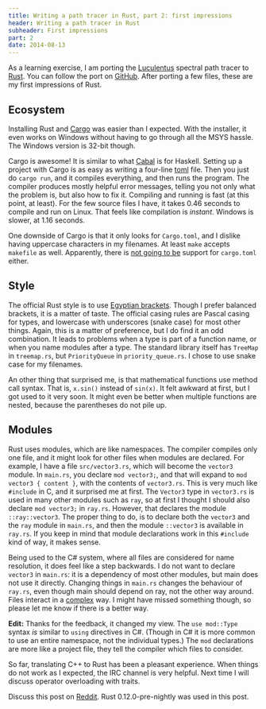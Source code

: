 ```yaml
---
title: Writing a path tracer in Rust, part 2: first impressions
header: Writing a path tracer in Rust
subheader: First impressions
part: 2
date: 2014-08-13
---
```


As a learning exercise, I am porting the [Luculentus][luculentus] spectral path tracer to [Rust][rust].
You can follow the port on [GitHub][robigo-luculenta].
After porting a few files, these are my first impressions of Rust.

[rust]:             http://rust-lang.org
[luculentus]:       https://github.com/ruud-v-a/luculentus
[robigo-luculenta]: https://github.com/ruud-v-a/robigo-luculenta

Ecosystem
---------
Installing Rust and [Cargo][cargo] was easier than I expected.
With the installer, it even works on Windows without having to go through all the MSYS hassle.
The Windows version is 32-bit though.

Cargo is awesome!
It is similar to what [Cabal][cabal] is for Haskell.
Setting up a project with Cargo is as easy as writing a four-line [toml][toml] file.
Then you just do `cargo run`, and it compiles everything, and then runs the program.
The compiler produces mostly helpful error messages, telling you not only what the problem is, but also how to fix it.
Compiling and running is fast (at this point, at least).
For the few source files I have, it takes 0.46 seconds to compile and run on Linux.
That feels like compilation is _instant_.
Windows is slower, at 1.16 seconds.

One downside of Cargo is that it only looks for `Cargo.toml`,
and I dislike having uppercase characters in my filenames.
At least `make` accepts `makefile` as well.
Apparently, there is [not going to be][issue45] support for `cargo.toml` either.

[cargo]:   http://crates.io
[cabal]:   http://www.haskell.org/cabal/
[toml]:    https://github.com/toml-lang/toml
[issue45]: https://github.com/rust-lang/cargo/issues/45

Style
-----
The official Rust style is to use [Egyptian brackets][egypt].
Though I prefer balanced brackets,
it is a matter of taste.
The official casing rules are Pascal casing for types, and lowercase with underscores (snake case) for most other things.
Again, this is a matter of preference, but I do find it an odd combination.
It leads to problems when a type is part of a function name, or when you name modules after a type.
The standard library itself has `TreeMap` in `treemap.rs`, but `PriorityQueue` in `priority_queue.rs`.
I chose to use snake case for my filenames.

An other thing that surprised me, is that mathematical functions use method call syntax.
That is, `x.sin()` instead of `sin(x)`.
It felt awkward at first, but I got used to it very soon.
It might even be better when multiple functions are nested, because the parentheses do not pile up.

[egypt]: http://blog.codinghorror.com/new-programming-jargon/

Modules
-------
Rust uses modules, which are like namespaces.
The compiler compiles only one file, and it might look for other files when modules are declared.
For example, I have a file `src/vector3.rs`, which will become the `vector3` module.
In `main.rs`, you declare `mod vector3;`, and that will expand to `mod vector3 { content }`, with the contents of `vector3.rs`.
This is very much like `#include` in C, and it surprised me at first.
The `Vector3` type in `vector3.rs` is used in many other modules such as `ray`, so at first I thought I should also declare `mod vector3;` in `ray.rs`.
However, that declares the module `::ray::vector3`.
The proper thing to do, is to declare both the `vector3` and the `ray` module in `main.rs`,
and then the module `::vector3` is available in `ray.rs`.
If you keep in mind that module declarations work in this `#include` kind of way, it makes sense.

Being used to the C# system, where all files are considered for name resolution,
it does feel like a step backwards.
I do not want to declare `vector3` in `main.rs`: it is a dependency of most other modules, but main does not use it directly.
Changing things in `main.rs` changes the behaviour of `ray.rs`,
even though main should depend on ray,
not the other way around.
Files interact in a [complex][complex] way.
I might have missed something though, so please let me know if there is a better way.

**Edit:** Thanks for the feedback, it changed my view.
The `use mod::Type` syntax _is_ similar to `using` directives in C#.
(Though in C# it is more common to use an entire namespace, not the individual types.)
The `mod` declarations are more like a project file, they tell the compiler which files to consider.

So far, translating C++ to Rust has been a pleasant experience.
When things do not work as I expected, the IRC channel is very helpful.
Next time I will discuss operator overloading with traits.

Discuss this post on [Reddit][reddit].
Rust 0.12.0-pre-nightly was used in this post.

[complex]: http://www.infoq.com/presentations/Simple-Made-Easy
[reddit]: http://reddit.com/r/rust/ruudvanasseldonk.com/2014/08/13/writing-a-path-tracer-in-rust-part-2-first-impressions

